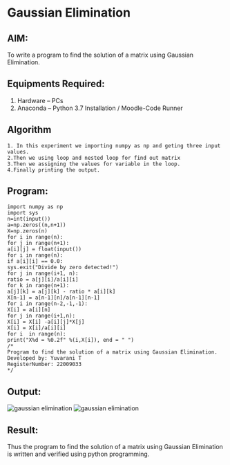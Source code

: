 # Gaussian Elimination

## AIM:
To write a program to find the solution of a matrix using Gaussian Elimination.

## Equipments Required:
1. Hardware – PCs
2. Anaconda – Python 3.7 Installation / Moodle-Code Runner

## Algorithm
```
1. In this experiment we importing numpy as np and geting three input values.
2.Then we using loop and nested loop for find out matrix
3.Then we assigning the values for variable in the loop.
4.Finally printing the output.
```
## Program:
```
import numpy as np
import sys
n=int(input())
a=np.zeros((n,n+1))
X=np.zeros(n)       
for i in range(n):
for j in range(n+1):
a[i][j] = float(input())
for i in range(n):
if a[i][i] == 0.0:
sys.exit("Divide by zero detected!")
for j in range(i+1, n):
ratio = a[j][i]/a[i][i]
for k in range(n+1):
a[j][k] = a[j][k] - ratio * a[i][k]
X[n-1] = a[n-1][n]/a[n-1][n-1]
for i in range(n-2,-1,-1):
X[i] = a[i][n]
for j in range(i+1,n):
X[i] = X[i] -a[i][j]*X[j]
X[i] = X[i]/a[i][i]
for i  in range(n):
print("X%d = %0.2f" %(i,X[i]), end = " ")
/*
Program to find the solution of a matrix using Gaussian Elimination.
Developed by: Yuvarani T
RegisterNumber: 22009033
*/
```

## Output:
![gaussian elimination]()
![gaussian elimination](https://user-images.githubusercontent.com/121418522/212946567-c358fe09-c657-491c-bf60-859f356ae6e9.png)

## Result:
Thus the program to find the solution of a matrix using Gaussian Elimination is written and verified using python programming.

